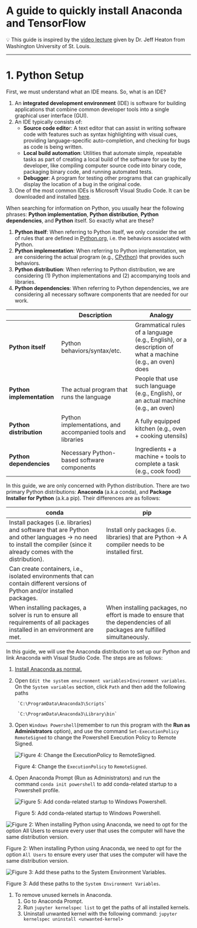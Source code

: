 # A guide to quickly install Anaconda and TensorFlow

💡 This guide is inspired by the [video lecture](https://www.youtube.com/watch?v=OEFKlRSd8Ic) given by Dr. Jeff Heaton from Washington University of St. Louis.

***

# 1. Python Setup
First, we must understand what an IDE means. So, what is an IDE? 
1. An **integrated development environment** (IDE) is software for building applications that combine common developer tools into a single graphical user interface (GUI). 
2. An IDE typically consists of:
    - **Source code edito**r: A text editor that can assist in writing software code with features such as syntax highlighting with visual cues, providing language-specific auto-completion, and checking for bugs as code is being written.
    - **Local build automation**: Utilities that automate simple, repeatable tasks as part of creating a local build of the software for use by the developer, like compiling computer source code into binary code, packaging binary code, and running automated tests.
    - **Debugger**: A program for testing other programs that can graphically display the location of a bug in the original code.
3. One of the most common IDEs is Microsoft Visual Studio Code. It can be downloaded and installed [here](https://code.visualstudio.com/).

When searching for information on Python, you usually hear the following phrases: **Python implementation**, **Python distribution**, **Python dependencies**, and **Python** itself. So exactly what are these?
1. **Python itself**: When referring to Python itself, we only consider the set of rules that are defined in [Python.org](http://python.org/), i.e. the behaviors associated with Python.
2. **Python implementation**: When referring to Python implementation, we are considering the actual program (e.g., [CPython](https://en.wikipedia.org/wiki/CPython#:~:text=CPython%20is%20the%20reference%20implementation,Guido%20van%20Rossum)) that provides such behaviors.
3. **Python distribution**: When referring to Python distribution, we are considering (1) Python implementations and (2) accompanying tools and libraries.
4. **Python dependencies**: When referring to Python dependencies, we are considering all necessary software components that are needed for our work.

|  | Description | Analogy |
| --- | --- | --- |
| **Python itself** | Python behaviors/syntax/etc. | Grammatical rules of a language (e.g., English), or a description of what a machine (e.g., an oven) does |
| **Python implementation** | The actual program that runs the language | People that use such language (e.g., English), or an actual machine (e.g., an oven) |
| **Python distribution** | Python implementations, and accompanied tools and libraries | A fully equipped kitchen (e.g., oven + cooking utensils) |
| **Python dependencies** | Necessary Python-based software components | Ingredients + a machine + tools to complete a task (e.g., cook food) |

In this guide, we are only concerned with Python distribution. There are two primary Python distributions: **Anaconda** (a.k.a conda), and **Package Installer for Python** (a.k.a pip). Their differences are as follows:

| conda | pip |
| --- | --- |
| Install packages (i.e. libraries) and software that are Python and other languages → no need to install the compiler (since it already comes with the distribution). | Install only packages (i.e. libraries) that are Python → A compiler needs to be installed first. |
| Can create containers, i.e., isolated environments that can contain different versions of Python and/or installed packages. |  |
| When installing packages, a solver is run to ensure all requirements of all packages installed in an environment are met. | When installing packages, no effort is made to ensure that the dependencies of all packages are fulfilled simultaneously. |

In this guide, we will use the Anaconda distribution to set up our Python and link Anaconda with Visual Studio Code. The steps are as follows:
1. [Install Anaconda as normal.](https://www.anaconda.com/)
2. Open `Edit the system environment variables`>`Environment variables`. On the `System variables` section, click `Path` and then add the following paths
        
        `C:\ProgramData\Anaconda3\Scripts`
        
        `C:\ProgramData\Anaconda3\Library\bin`
        
2. Open `Windows Powershell`(remember to run this program with the **Run as Administrators** option), and use the command `Set-ExecutionPolicy RemoteSigned` to change the Powershell Execution Policy to Remote Signed.
    
    ![Figure 4: Change the `ExecutionPolicy` to `RemoteSigned`.](A%20guide%20to%20quickly%20install%20Anaconda%20and%20TensorFlow%20419684ec9f034aa781cc3a2be5061acd/Untitled%201.png)
    
    Figure 4: Change the `ExecutionPolicy` to `RemoteSigned`.
    
3. Open Anaconda Prompt (Run as Administrators) and run the command `conda init powershell` to add conda-related startup to a Powershell profile.
    
    ![Figure 5: Add conda-related startup to Windows Powershell.](A%20guide%20to%20quickly%20install%20Anaconda%20and%20TensorFlow%20419684ec9f034aa781cc3a2be5061acd/Untitled%202.png)
    
    Figure 5: Add conda-related startup to Windows Powershell.
    

![Figure 2: When installing Python using Anaconda, we need to opt for the option `All Users` to ensure every user that uses the computer will have the same distribution version.](A%20guide%20to%20quickly%20install%20Anaconda%20and%20TensorFlow%20419684ec9f034aa781cc3a2be5061acd/Untitled%203.png)

Figure 2: When installing Python using Anaconda, we need to opt for the option `All Users` to ensure every user that uses the computer will have the same distribution version.

![Figure 3: Add these paths to the `System Environment Variables`.](A%20guide%20to%20quickly%20install%20Anaconda%20and%20TensorFlow%20419684ec9f034aa781cc3a2be5061acd/Untitled%204.png)

Figure 3: Add these paths to the `System Environment Variables`.

1. To remove unused kernels in Anaconda.
    1. Go to Anaconda Prompt.
    2. Run `jupyter kernelspec list` to get the paths of all installed kernels.
    3. Uninstall unwanted kernel with the following command: `jupyter kernelspec uninstall <unwanted-kernel>`
